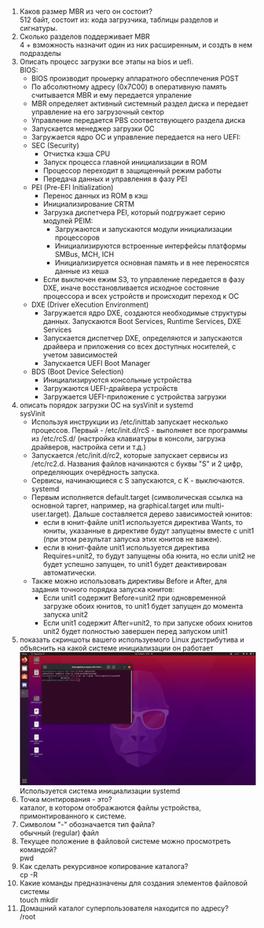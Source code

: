 1. Каков размер MBR из чего он состоит?  
  512 байт, состоит из: кода загрузчика, таблицы разделов и сигнатуры.
2. Сколько разделов поддерживает MBR  
  4 + взможность назначит один из них расширенным, и создть в нем подразделы
3. Описать процесс загрузки все этапы на bios и uefi.  
  BIOS:
   - BIOS производит проыерку аппаратного обесппечения POST
   - По абсолютному адресу (0x7C00) в оперативную память считывается MBR и ему передается упраление
   - MBR определяет активный системный раздел диска и передает управление на его загрузочный сектор
   - Управление передается PBS соответствующего раздела диска
   - Запускается менеджер загрузки ОС
   - Загружается ядро ОС и управление передается на него
  UEFI:
   - SEC (Security)
     - Отчистка кэша CPU
     - Запуск процесса главной инициализации в ROM
     - Процессор переходит в защищенный режим работы
     - Передача данных и управления в фазу PEI
   - PEI (Pre-EFI Initialization)
     - Перенос данных из ROM в кэш
     - Инициализирование CRTM
     - Загрузка диспетчера PEI, который подгружает серию модулей PEIM:
        - Загружаются и запускаются модули инициализации процессоров
        - Инициализируются встроенные интерфейсы платформы SMBus, MCH, ICH
        - Инициализируется основная память и в нее переносятся данные из кеша
     - Если выключен ежим S3, то управление передается в фазу DXE, иначе восстановливается исходное состояние процессора и всех устройств и происходит переход к ОС
   - DXE (Driver eXecution Environment)
     - Загружается ядро DXE, создаются необходимые структуры данных. Запускаются Boot Services, Runtime Services, DXE Services
     - Запускается диспетчер DXE, определяются и запускаются драйвера и приложения со всех доступных носителей, с учетом зависимостей
     - Запускается UEFI Boot Manager
   - BDS (Boot Device Selection)
     - Инициализируются консольные устройства
     - Загружаются UEFI-драйвера устройств
     - Загружается UEFI-приложение с устройства загрузки
4. описать порядок загрузки ОС на sysVinit и systemd  
  sysVinit
    - Используя инструкции из /etc/inittab запускает несколько процессов. Первый - /etc/init.d/rcS - выполняет все программы из /etc/rcS.d/ (настройка клавиатуры в консоли, загрузка драйверов, настройка сети и т.д.)
    - Запускается /etc/init.d/rc2, которые запускает сервисы из /etc/rc2.d. Названия файлов начинаются с буквы "S" и 2 цифр, определяющих очерёдность запуска.
    - Сервисы, начинающиеся с S запускаются, с K - выключаются.
  systemd
    - Первым исполняется default.target (символическая ссылка на основной таргет, например, на graphical.target или multi-user.target). Дальше составляется дерево зависимостей юнитов:
      - если в юнит-файле unit1 используется директива Wants, то юниты, указанные в директиве будут запущены вместе с unit1 (при этом результат запуска этих юнитов не важен).
      - если в юнит-файле unit1 используется директива Requires=unit2, то будут запущены оба юнита, но если unit2 не будет успешно запущен, то unit1 будет деактивирован автоматически.
    - Также можно использовать директивы Before и After, для задания точного порядка запуска юнитов:
      - Если unit1 содержит Before=unit2 при одновременной загрузке обоих юнитов, то unit1 будет запущен до момента запуска unit2
      - Если unit1 содержит After=unit2, то при запуске обоих юнитов unit2 будет полностью завершен перед запуском unit1
5. показать скриншоты вашего используемого Linux дистрибутива и объяснить на какой системе инициализации он работает  
  ![screenshot](https://github.com/Shinen99/Linux_administration/blob/lab2/console_systemd.png)
  Используется система инициализации systemd
6. Точка монтирования - это?  
  каталог, в котором отображаются файлы устройства, примонтированного к системе.
7. Символом "-" обозначается тип файла?  
  обычный (regular) файл
8. Текущее положение в файловой системе можно просмотреть командой?  
  pwd
9. Как сделать рекурсивное копирование каталога?  
  cp -R <src> <dst>
10. Какие команды предназначены для создания элементов файловой системы  
  touch <filename>
  mkdir <dirname>
11. Домашний каталог суперпользователя находится по адресу?  
  /root
